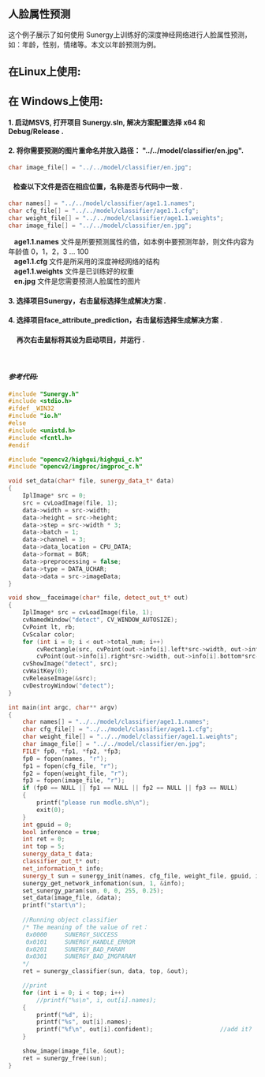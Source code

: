## 人脸属性预测

这个例子展示了如何使用 Sunergy上训练好的深度神经网络进行人脸属性预测，如：年龄，性别，情绪等。本文以年龄预测为例。


## 在**Linux**上使用:
## 在 **Windows**上使用:  &nbsp;

#### 1. 启动MSVS, 打开项目 Sunergy.sln, 解决方案配置选择 x64 和 Debug/Release .

#### 2. 将你需要预测的图片重命名并放入路径：  "../../model/classifier/en.jpg".
```C++
char image_file[] = "../../model/classifier/en.jpg";
```
####  &nbsp;&nbsp;&nbsp;检查以下文件是否在相应位置，名称是否与代码中一致 .

```C++
char names[] = "../../model/classifier/age1.1.names";
char cfg_file[] = "../../model/classifier/age1.1.cfg";
char weight_file[] = "../../model/classifier/age1.1.weights";
char image_file[] = "../../model/classifier/en.jpg";
```
&nbsp;&nbsp; **age1.1.names** 文件是所要预测属性的值，如本例中要预测年龄，则文件内容为年龄值 0，1，2，3 ... 100  
&nbsp;&nbsp; **age1.1.cfg** 文件是所采用的深度神经网络的结构  
&nbsp;&nbsp; **age1.1.weights** 文件是已训练好的权重  
&nbsp;&nbsp; **en.jpg** 文件是您需要预测人脸属性的图片

#### 3. 选择项目Sunergy，右击鼠标选择生成解决方案 .
#### 4. 选择项目face_attribute_prediction，右击鼠标选择生成解决方案 .
####  &nbsp;&nbsp;&nbsp;&nbsp; 再次右击鼠标将其设为启动项目，并运行 .
&nbsp;
#### *参考代码:*  

```C++
#include "Sunergy.h"
#include <stdio.h>
#ifdef _WIN32
#include "io.h"
#else
#include <unistd.h>
#include <fcntl.h>
#endif

#include "opencv2/highgui/highgui_c.h"
#include "opencv2/imgproc/imgproc_c.h"

void set_data(char* file, sunergy_data_t* data)
{
	IplImage* src = 0;
	src = cvLoadImage(file, 1);
	data->width = src->width;
	data->height = src->height;
	data->step = src->width * 3;
	data->batch = 1;
	data->channel = 3;
	data->data_location = CPU_DATA;
	data->format = BGR;
	data->preprocessing = false;
	data->type = DATA_UCHAR;
	data->data = src->imageData;
}

void show__faceimage(char* file, detect_out_t* out)
{
	IplImage* src = cvLoadImage(file, 1);
	cvNamedWindow("detect", CV_WINDOW_AUTOSIZE);
	CvPoint lt, rb;
	CvScalar color;
	for (int i = 0; i < out->total_num; i++)
		cvRectangle(src, cvPoint(out->info[i].left*src->width, out->info[i].top*src->height),
		cvPoint(out->info[i].right*src->width, out->info[i].bottom*src->height), cvScalar(255, 0, 0, 0), 3, 4, 0);
	cvShowImage("detect", src);
	cvWaitKey(0);
	cvReleaseImage(&src);
	cvDestroyWindow("detect");
}

int main(int argc, char** argv)
{
	char names[] = "../../model/classifier/age1.1.names";
	char cfg_file[] = "../../model/classifier/age1.1.cfg";
	char weight_file[] = "../../model/classifier/age1.1.weights";
	char image_file[] = "../../model/classifier/en.jpg";
	FILE* fp0, *fp1, *fp2, *fp3;
	fp0 = fopen(names, "r");
	fp1 = fopen(cfg_file, "r");
	fp2 = fopen(weight_file, "r");
	fp3 = fopen(image_file, "r");
	if (fp0 == NULL || fp1 == NULL || fp2 == NULL || fp3 == NULL)
	{
		printf("please run modle.sh\n");
		exit(0);
	}
	int gpuid = 0;
	bool inference = true;
	int ret = 0;
	int top = 5;                                
	sunergy_data_t data;
	classifier_out_t* out;
	net_information_t info;
	sunergy_t sun = sunergy_init(names, cfg_file, weight_file, gpuid, inference);
	sunergy_get_network_infomation(sun, 1, &info);
	set_sunergy_param(sun, 0, 0, 255, 0.25);
	set_data(image_file, &data);
	printf("start\n");
	
    //Running object classifier
    /* The meaning of the value of ret：
     0x0000     SUNERGY_SUCCESS
     0x0101     SUNERGY_HANDLE_ERROR	 
     0x0201     SUNERGY_BAD_PARAM		
     0x0301     SUNERGY_BAD_IMGPARAM	 
    */
	ret = sunergy_classifier(sun, data, top, &out);

    //print 
	for (int i = 0; i < top; i++)
		//printf("%s\n", i, out[i].names);					
	{
		printf("%d", i); 
		printf("%s", out[i].names);
		printf("%f\n", out[i].confident);					//add it?
	}

	show_image(image_file, &out);
	ret = sunergy_free(sun);
}
```
